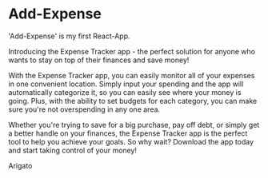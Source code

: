 # Add-Expense 
'Add-Expense'  is my first React-App.

Introducing the Expense Tracker app - the perfect solution for anyone who wants to stay on top of their finances and save money!

With the Expense Tracker app, you can easily monitor all of your expenses in one convenient location. Simply input your spending and
the app will automatically categorize it, so you can easily see where your money is going. Plus, with the ability to set budgets for 
each category, you can make sure you're not overspending in any one area.

Whether you're trying to save for a big purchase, pay off debt, or simply get a better handle on your finances, the Expense Tracker app 
is the perfect tool to help you achieve your goals. So why wait? Download the app today and start taking control of your money!

Arigato

